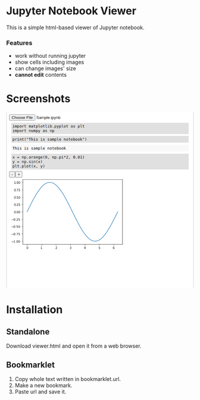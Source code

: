 # Jupyter Notebook Viewer

This is a simple html-based viewer of Jupyter notebook.

### Features

- work without running jupyter
- show cells including images
- can change images' size
- **cannot edit** contents

# Screenshots

![sample](https://github.com/exyrias/ipynb_viewer/blob/samples/sample.png)

# Installation

## Standalone

Download viewer.html and open it from a web browser.

## Bookmarklet

1. Copy whole text written in bookmarklet.url.
2. Make a new bookmark.
3. Paste url and save it.

